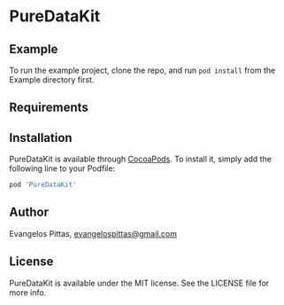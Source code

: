 # PureDataKit

## Example

To run the example project, clone the repo, and run `pod install` from the Example directory first.

## Requirements

## Installation

PureDataKit is available through [CocoaPods](https://cocoapods.org). To install
it, simply add the following line to your Podfile:

```ruby
pod 'PureDataKit'
```

## Author

Evangelos Pittas, evangelospittas@gmail.com

## License

PureDataKit is available under the MIT license. See the LICENSE file for more info.
